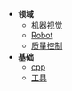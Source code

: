 <!-- /node/computerNode/computerSciences -->

* **领域**   
    * [机器视觉](./IVS/)
    * [Robot](./Robot/)
    * [质量控制](./GeometricalTolerances/)
* **基础**  
    * [cpp](./cpp/)
    <!-- * [第三方库源码阅读](./ThirldLib/) -->
    * [工具](./Tool/)
